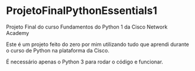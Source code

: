 # ProjetoFinalPythonEssentials1
Projeto Final do curso Fundamentos do Python 1 da Cisco Network Academy

Este é um projeto feito do zero por mim utilizando tudo que aprendi durante o curso de Python na plataforma da Cisco.

É necessário apenas o Python 3 para rodar o código e funcionar.
